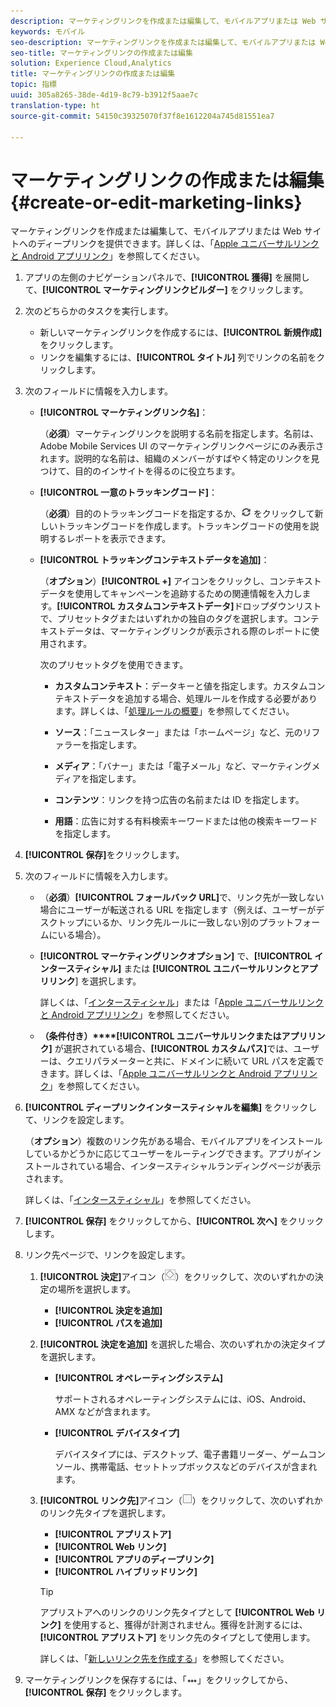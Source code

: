 ```yaml
---
description: マーケティングリンクを作成または編集して、モバイルアプリまたは Web サイトへのディープリンクを提供できます。
keywords: モバイル
seo-description: マーケティングリンクを作成または編集して、モバイルアプリまたは Web サイトへのディープリンクを提供できます。
seo-title: マーケティングリンクの作成または編集
solution: Experience Cloud,Analytics
title: マーケティングリンクの作成または編集
topic: 指標
uuid: 305a8265-38de-4d19-8c79-b3912f5aae7c
translation-type: ht
source-git-commit: 54150c39325070f37f8e1612204a745d81551ea7

---
```



# マーケティングリンクの作成または編集{#create-or-edit-marketing-links}

マーケティングリンクを作成または編集して、モバイルアプリまたは Web サイトへのディープリンクを提供できます。詳しくは、「[Apple ユニバーサルリンクと Android アプリリンク](/help/using/c-manage-app-settings/c-mob-confg-app/c-universal-app-links.md)」を参照してください。

1. アプリの左側のナビゲーションパネルで、**[!UICONTROL 獲得]** を展開して、**[!UICONTROL マーケティングリンクビルダー]** をクリックします。
1. 次のどちらかのタスクを実行します。

   * 新しいマーケティングリンクを作成するには、**[!UICONTROL 新規作成]** をクリックします。
   * リンクを編集するには、**[!UICONTROL タイトル]** 列でリンクの名前をクリックします。

1. 次のフィールドに情報を入力します。

   * **[!UICONTROL マーケティングリンク名]**：

      （**必須**）マーケティングリンクを説明する名前を指定します。名前は、Adobe Mobile Services UI のマーケティングリンクページにのみ表示されます。説明的な名前は、組織のメンバーがすばやく特定のリンクを見つけて、目的のインサイトを得るのに役立ちます。

   * **[!UICONTROL 一意のトラッキングコード]**：

      （**必須**）目的のトラッキングコードを指定するか、![生成アイコン](assets/icon_generate.png) をクリックして新しいトラッキングコードを作成します。トラッキングコードの使用を説明するレポートを表示できます。

   * **[!UICONTROL トラッキングコンテキストデータを追加]**：

      （**オプション**）**[!UICONTROL +]** アイコンをクリックし、コンテキストデータを使用してキャンペーンを追跡するための関連情報を入力します。**[!UICONTROL カスタムコンテキストデータ]**&#x200B;ドロップダウンリストで、プリセットタグまたはいずれかの独自のタグを選択します。コンテキストデータは、マーケティングリンクが表示される際のレポートに使用されます。

      次のプリセットタグを使用できます。

      * **カスタムコンテキスト**：データキーと値を指定します。カスタムコンテキストデータを追加する場合、処理ルールを作成する必要があります。詳しくは、「[処理ルールの概要](https://docs.adobe.com/content/help/ja-JP/analytics/admin/admin-tools/processing-rules/processing-rules.html)」を参照してください。

      * **ソース**：「ニュースレター」または「ホームページ」など、元のリファラーを指定します。

      * **メディア**：「バナー」または「電子メール」など、マーケティングメディアを指定します。

      * **コンテンツ**：リンクを持つ広告の名前または ID を指定します。

      * **用語**：広告に対する有料検索キーワードまたは他の検索キーワードを指定します。
1. **[!UICONTROL 保存]**&#x200B;をクリックします。
1. 次のフィールドに情報を入力します。

   * （**必須**）**[!UICONTROL フォールバック URL]**&#x200B;で、リンク先が一致しない場合にユーザーが転送される URL を指定します（例えば、ユーザーがデスクトップにいるか、リンク先ルールに一致しない別のプラットフォームにいる場合）。
   * **[!UICONTROL マーケティングリンクオプション]** で、**[!UICONTROL インタースティシャル]** または **[!UICONTROL ユニバーサルリンクとアプリリンク**] を選択します。

      詳しくは、「[インタースティシャル](/help/using/acquisition-main/c-marketing-links-builder/t-create-edit-adobe-links/t-interstitials.md)」または「[Apple ユニバーサルリンクと Android アプリリンク](/help/using/c-manage-app-settings/c-mob-confg-app/c-universal-app-links.md)」を参照してください。

   * **（条件付き）****[!UICONTROL ユニバーサルリンクまたはアプリリンク]** が選択されている場合、**[!UICONTROL カスタムパス]**&#x200B;では、ユーザーは、クエリパラメーターと共に、ドメインに続いて URL パスを定義できます。詳しくは、「[Apple ユニバーサルリンクと Android アプリリンク](/help/using/c-manage-app-settings/c-mob-confg-app/c-universal-app-links.md)」を参照してください。

1. **[!UICONTROL ディープリンクインタースティシャルを編集]** をクリックして、リンクを設定します。

   （**オプション**）複数のリンク先がある場合、モバイルアプリをインストールしているかどうかに応じてユーザーをルーティングできます。アプリがインストールされている場合、インタースティシャルランディングページが表示されます。

   詳しくは、「[インタースティシャル](/help/using/acquisition-main/c-marketing-links-builder/t-create-edit-adobe-links/t-interstitials.md)」を参照してください。

1. **[!UICONTROL 保存]** をクリックしてから、**[!UICONTROL 次へ]** をクリックします。
1. リンク先ページで、リンクを設定します。

   1. **[!UICONTROL 決定]**&#x200B;アイコン（![決定アイコン](assets/icon_decision.png)）をクリックして、次のいずれかの決定の場所を選択します。

      * **[!UICONTROL 決定を追加]**
      * **[!UICONTROL パスを追加]**
   1. **[!UICONTROL 決定を追加]** を選択した場合、次のいずれかの決定タイプを選択します。

      * **[!UICONTROL オペレーティングシステム]**

         サポートされるオペレーティングシステムには、iOS、Android、AMX などが含まれます。

      * **[!UICONTROL デバイスタイプ]**

         デバイスタイプには、デスクトップ、電子書籍リーダー、ゲームコンソール、携帯電話、セットトップボックスなどのデバイスが含まれます。
   1. **[!UICONTROL リンク先]**&#x200B;アイコン（![正方形アイコン](assets/icon_square.png)）をクリックして、次のいずれかのリンク先タイプを選択します。

      * **[!UICONTROL アプリストア]**
      * **[!UICONTROL Web リンク]**
      * **[!UICONTROL アプリのディープリンク]**
      * **[!UICONTROL ハイブリッドリンク]**
      >[!TIP]
      >
      >アプリストアへのリンクのリンク先タイプとして **[!UICONTROL Web リンク]** を使用すると、獲得が計測されません。獲得を計測するには、**[!UICONTROL アプリストア]** をリンク先のタイプとして使用します。

      詳しくは、「[新しいリンク先を作成する](/help/using/acquisition-main/c-manage-link-destinations/t-create-new-app-deep-link-destination.md)」を参照してください。




1. マーケティングリンクを保存するには、「![省略記号](assets/icon_elipses.png)」をクリックしてから、**[!UICONTROL 保存]** をクリックします。

